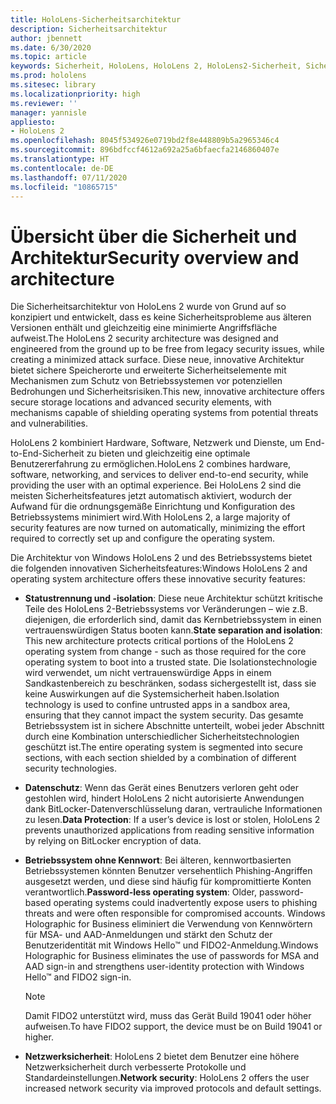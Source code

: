 ```yaml
---
title: HoloLens-Sicherheitsarchitektur
description: Sicherheitsarchitektur
author: jbennett
ms.date: 6/30/2020
ms.topic: article
keywords: Sicherheit, HoloLens, HoloLens 2, HoloLens2-Sicherheit, Sicherheitsübersicht, Sicherheitsarchitektur, Architektur, HoloLens 2-Architektur
ms.prod: hololens
ms.sitesec: library
ms.localizationpriority: high
ms.reviewer: ''
manager: yannisle
appliesto:
- HoloLens 2
ms.openlocfilehash: 8045f534926e0719bd2f8e448809b5a2965346c4
ms.sourcegitcommit: 896bdfccf4612a692a25a6bfaecfa2146860407e
ms.translationtype: HT
ms.contentlocale: de-DE
ms.lasthandoff: 07/11/2020
ms.locfileid: "10865715"
---
```

# <span data-ttu-id="cff38-104">Übersicht über die Sicherheit und Architektur</span><span class="sxs-lookup"><span data-stu-id="cff38-104">Security overview and architecture</span></span>

<span data-ttu-id="cff38-105">Die Sicherheitsarchitektur von HoloLens 2 wurde von Grund auf so konzipiert und entwickelt, dass es keine Sicherheitsprobleme aus älteren Versionen enthält und gleichzeitig eine minimierte Angriffsfläche aufweist.</span><span class="sxs-lookup"><span data-stu-id="cff38-105">The HoloLens 2 security architecture was designed and engineered from the ground up to be free from legacy security issues, while creating a minimized attack surface.</span></span> <span data-ttu-id="cff38-106">Diese neue, innovative Architektur bietet sichere Speicherorte und erweiterte Sicherheitselemente mit Mechanismen zum Schutz von Betriebssystemen vor potenziellen Bedrohungen und Sicherheitsrisiken.</span><span class="sxs-lookup"><span data-stu-id="cff38-106">This new, innovative architecture offers secure storage locations and advanced security elements, with mechanisms capable of shielding operating systems from potential threats and vulnerabilities.</span></span>

<span data-ttu-id="cff38-107">HoloLens 2 kombiniert Hardware, Software, Netzwerk und Dienste, um End-to-End-Sicherheit zu bieten und gleichzeitig eine optimale Benutzererfahrung zu ermöglichen.</span><span class="sxs-lookup"><span data-stu-id="cff38-107">HoloLens 2 combines hardware, software, networking, and services to deliver end-to-end security, while providing the user with an optimal experience.</span></span> <span data-ttu-id="cff38-108">Bei HoloLens 2 sind die meisten Sicherheitsfeatures jetzt automatisch aktiviert, wodurch der Aufwand für die ordnungsgemäße Einrichtung und Konfiguration des Betriebssystems minimiert wird.</span><span class="sxs-lookup"><span data-stu-id="cff38-108">With HoloLens 2, a large majority of security features are now turned on automatically, minimizing the effort required to correctly set up and configure the operating system.</span></span>

<span data-ttu-id="cff38-109">Die Architektur von Windows HoloLens 2 und des Betriebssystems bietet die folgenden innovativen Sicherheitsfeatures:</span><span class="sxs-lookup"><span data-stu-id="cff38-109">Windows HoloLens 2 and operating system architecture offers these innovative security features:</span></span>

  * <span data-ttu-id="cff38-110">**Statustrennung und -isolation**: Diese neue Architektur schützt kritische Teile des HoloLens 2-Betriebssystems vor Veränderungen – wie z.B. diejenigen, die erforderlich sind, damit das Kernbetriebssystem in einen vertrauenswürdigen Status booten kann.</span><span class="sxs-lookup"><span data-stu-id="cff38-110">**State separation and isolation**:  This new architecture protects critical portions of the HoloLens 2 operating system from change - such as those required for the core operating system to boot into a trusted state.</span></span> <span data-ttu-id="cff38-111">Die Isolationstechnologie wird verwendet, um nicht vertrauenswürdige Apps in einem Sandkastenbereich zu beschränken, sodass sichergestellt ist, dass sie keine Auswirkungen auf die Systemsicherheit haben.</span><span class="sxs-lookup"><span data-stu-id="cff38-111">Isolation technology is used to confine untrusted apps in a sandbox area, ensuring that they cannot impact the system security.</span></span> <span data-ttu-id="cff38-112">Das gesamte Betriebssystem ist in sichere Abschnitte unterteilt, wobei jeder Abschnitt durch eine Kombination unterschiedlicher Sicherheitstechnologien geschützt ist.</span><span class="sxs-lookup"><span data-stu-id="cff38-112">The entire operating system is segmented into secure sections, with each section shielded by a combination of different security technologies.</span></span>
  
  * <span data-ttu-id="cff38-113">**Datenschutz**: Wenn das Gerät eines Benutzers verloren geht oder gestohlen wird, hindert HoloLens 2 nicht autorisierte Anwendungen dank BitLocker-Datenverschlüsselung daran, vertrauliche Informationen zu lesen.</span><span class="sxs-lookup"><span data-stu-id="cff38-113">**Data Protection**: If a user’s device is lost or stolen, HoloLens 2 prevents unauthorized applications from reading sensitive information by relying on BitLocker encryption of data.</span></span> 
  
  * <span data-ttu-id="cff38-114">**Betriebssystem ohne Kennwort**: Bei älteren, kennwortbasierten Betriebssystemen könnten Benutzer versehentlich Phishing-Angriffen ausgesetzt werden, und diese sind häufig für kompromittierte Konten verantwortlich.</span><span class="sxs-lookup"><span data-stu-id="cff38-114">**Password-less operating system**:  Older, password-based operating systems could inadvertently expose users to phishing threats and were often responsible for compromised accounts.</span></span> <span data-ttu-id="cff38-115">Windows Holographic for Business eliminiert die Verwendung von Kennwörtern für MSA- und AAD-Anmeldungen und stärkt den Schutz der Benutzeridentität mit Windows Hello™ und FIDO2-Anmeldung.</span><span class="sxs-lookup"><span data-stu-id="cff38-115">Windows Holographic for Business eliminates the use of passwords for MSA and AAD sign-in and strengthens user-identity protection with Windows Hello™ and FIDO2 sign-in.</span></span> 
  
    > [!NOTE]
    > <span data-ttu-id="cff38-116">Damit FIDO2 unterstützt wird, muss das Gerät Build 19041 oder höher aufweisen.</span><span class="sxs-lookup"><span data-stu-id="cff38-116">To have FIDO2 support, the device must be on Build 19041 or higher.</span></span> 

  * <span data-ttu-id="cff38-117">**Netzwerksicherheit**: HoloLens 2 bietet dem Benutzer eine höhere Netzwerksicherheit durch verbesserte Protokolle und Standardeinstellungen.</span><span class="sxs-lookup"><span data-stu-id="cff38-117">**Network security**: HoloLens 2 offers the user increased network security via improved protocols and default settings.</span></span>
